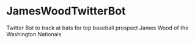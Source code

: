 # JamesWoodTwitterBot
Twitter Bot to track at bats for top baseball prospect James Wood of the Washington Nationals
